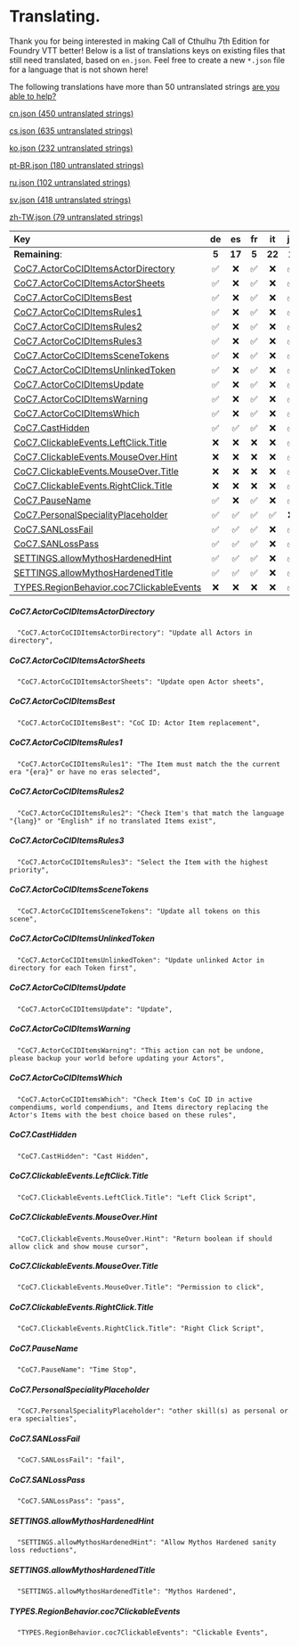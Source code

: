 # Translating.

Thank you for being interested in making Call of Cthulhu 7th Edition for Foundry VTT better! Below is a list of translations keys on existing files that still need translated, based on `en.json`. Feel free to create a new `*.json` file for a language that is not shown here!

The following translations have more than 50 untranslated strings [are you able to help?](./ABANDONED.md)

[cn.json (450 untranslated strings)](./ABANDONED.md#cnjson)

[cs.json (635 untranslated strings)](./ABANDONED.md#csjson)

[ko.json (232 untranslated strings)](./ABANDONED.md#kojson)

[pt-BR.json (180 untranslated strings)](./ABANDONED.md#ptbrjson)

[ru.json (102 untranslated strings)](./ABANDONED.md#rujson)

[sv.json (418 untranslated strings)](./ABANDONED.md#svjson)

[zh-TW.json (79 untranslated strings)](./ABANDONED.md#zhtwjson)



|Key|de|es|fr|it|ja|pl|uk|
|:---|:---:|:---:|:---:|:---:|:---:|:---:|:---:|
|**Remaining**:|**5**|**17**|**5**|**22**|**1**|**5**|**5**|
|[CoC7.ActorCoCIDItemsActorDirectory](#coc7actorcociditemsactordirectory)|&#9989;|&#x274C;|&#9989;|&#x274C;|&#9989;|&#9989;|&#9989;|
|[CoC7.ActorCoCIDItemsActorSheets](#coc7actorcociditemsactorsheets)|&#9989;|&#x274C;|&#9989;|&#x274C;|&#9989;|&#9989;|&#9989;|
|[CoC7.ActorCoCIDItemsBest](#coc7actorcociditemsbest)|&#9989;|&#x274C;|&#9989;|&#x274C;|&#9989;|&#9989;|&#9989;|
|[CoC7.ActorCoCIDItemsRules1](#coc7actorcociditemsrules1)|&#9989;|&#x274C;|&#9989;|&#x274C;|&#9989;|&#9989;|&#9989;|
|[CoC7.ActorCoCIDItemsRules2](#coc7actorcociditemsrules2)|&#9989;|&#x274C;|&#9989;|&#x274C;|&#9989;|&#9989;|&#9989;|
|[CoC7.ActorCoCIDItemsRules3](#coc7actorcociditemsrules3)|&#9989;|&#x274C;|&#9989;|&#x274C;|&#9989;|&#9989;|&#9989;|
|[CoC7.ActorCoCIDItemsSceneTokens](#coc7actorcociditemsscenetokens)|&#9989;|&#x274C;|&#9989;|&#x274C;|&#9989;|&#9989;|&#9989;|
|[CoC7.ActorCoCIDItemsUnlinkedToken](#coc7actorcociditemsunlinkedtoken)|&#9989;|&#x274C;|&#9989;|&#x274C;|&#9989;|&#9989;|&#9989;|
|[CoC7.ActorCoCIDItemsUpdate](#coc7actorcociditemsupdate)|&#9989;|&#x274C;|&#9989;|&#x274C;|&#9989;|&#9989;|&#9989;|
|[CoC7.ActorCoCIDItemsWarning](#coc7actorcociditemswarning)|&#9989;|&#x274C;|&#9989;|&#x274C;|&#9989;|&#9989;|&#9989;|
|[CoC7.ActorCoCIDItemsWhich](#coc7actorcociditemswhich)|&#9989;|&#x274C;|&#9989;|&#x274C;|&#9989;|&#9989;|&#9989;|
|[CoC7.CastHidden](#coc7casthidden)|&#9989;|&#9989;|&#9989;|&#x274C;|&#9989;|&#9989;|&#9989;|
|[CoC7.ClickableEvents.LeftClick.Title](#coc7clickableeventsleftclicktitle)|&#x274C;|&#x274C;|&#x274C;|&#x274C;|&#9989;|&#x274C;|&#x274C;|
|[CoC7.ClickableEvents.MouseOver.Hint](#coc7clickableeventsmouseoverhint)|&#x274C;|&#x274C;|&#x274C;|&#x274C;|&#9989;|&#x274C;|&#x274C;|
|[CoC7.ClickableEvents.MouseOver.Title](#coc7clickableeventsmouseovertitle)|&#x274C;|&#x274C;|&#x274C;|&#x274C;|&#9989;|&#x274C;|&#x274C;|
|[CoC7.ClickableEvents.RightClick.Title](#coc7clickableeventsrightclicktitle)|&#x274C;|&#x274C;|&#x274C;|&#x274C;|&#9989;|&#x274C;|&#x274C;|
|[CoC7.PauseName](#coc7pausename)|&#9989;|&#x274C;|&#9989;|&#x274C;|&#9989;|&#9989;|&#9989;|
|[CoC7.PersonalSpecialityPlaceholder](#coc7personalspecialityplaceholder)|&#9989;|&#9989;|&#9989;|&#9989;|&#x274C;|&#9989;|&#9989;|
|[CoC7.SANLossFail](#coc7sanlossfail)|&#9989;|&#9989;|&#9989;|&#x274C;|&#9989;|&#9989;|&#9989;|
|[CoC7.SANLossPass](#coc7sanlosspass)|&#9989;|&#9989;|&#9989;|&#x274C;|&#9989;|&#9989;|&#9989;|
|[SETTINGS.allowMythosHardenedHint](#settingsallowmythoshardenedhint)|&#9989;|&#9989;|&#9989;|&#x274C;|&#9989;|&#9989;|&#9989;|
|[SETTINGS.allowMythosHardenedTitle](#settingsallowmythoshardenedtitle)|&#9989;|&#9989;|&#9989;|&#x274C;|&#9989;|&#9989;|&#9989;|
|[TYPES.RegionBehavior.coc7ClickableEvents](#typesregionbehaviorcoc7clickableevents)|&#x274C;|&#x274C;|&#x274C;|&#x274C;|&#9989;|&#x274C;|&#x274C;|
##### CoC7.ActorCoCIDItemsActorDirectory
```  "CoC7.ActorCoCIDItemsActorDirectory": "Update all Actors in directory",```
##### CoC7.ActorCoCIDItemsActorSheets
```  "CoC7.ActorCoCIDItemsActorSheets": "Update open Actor sheets",```
##### CoC7.ActorCoCIDItemsBest
```  "CoC7.ActorCoCIDItemsBest": "CoC ID: Actor Item replacement",```
##### CoC7.ActorCoCIDItemsRules1
```  "CoC7.ActorCoCIDItemsRules1": "The Item must match the the current era "{era}" or have no eras selected",```
##### CoC7.ActorCoCIDItemsRules2
```  "CoC7.ActorCoCIDItemsRules2": "Check Item's that match the language "{lang}" or "English" if no translated Items exist",```
##### CoC7.ActorCoCIDItemsRules3
```  "CoC7.ActorCoCIDItemsRules3": "Select the Item with the highest priority",```
##### CoC7.ActorCoCIDItemsSceneTokens
```  "CoC7.ActorCoCIDItemsSceneTokens": "Update all tokens on this scene",```
##### CoC7.ActorCoCIDItemsUnlinkedToken
```  "CoC7.ActorCoCIDItemsUnlinkedToken": "Update unlinked Actor in directory for each Token first",```
##### CoC7.ActorCoCIDItemsUpdate
```  "CoC7.ActorCoCIDItemsUpdate": "Update",```
##### CoC7.ActorCoCIDItemsWarning
```  "CoC7.ActorCoCIDItemsWarning": "This action can not be undone, please backup your world before updating your Actors",```
##### CoC7.ActorCoCIDItemsWhich
```  "CoC7.ActorCoCIDItemsWhich": "Check Item's CoC ID in active compendiums, world compendiums, and Items directory replacing the Actor's Items with the best choice based on these rules",```
##### CoC7.CastHidden
```  "CoC7.CastHidden": "Cast Hidden",```
##### CoC7.ClickableEvents.LeftClick.Title
```  "CoC7.ClickableEvents.LeftClick.Title": "Left Click Script",```
##### CoC7.ClickableEvents.MouseOver.Hint
```  "CoC7.ClickableEvents.MouseOver.Hint": "Return boolean if should allow click and show mouse cursor",```
##### CoC7.ClickableEvents.MouseOver.Title
```  "CoC7.ClickableEvents.MouseOver.Title": "Permission to click",```
##### CoC7.ClickableEvents.RightClick.Title
```  "CoC7.ClickableEvents.RightClick.Title": "Right Click Script",```
##### CoC7.PauseName
```  "CoC7.PauseName": "Time Stop",```
##### CoC7.PersonalSpecialityPlaceholder
```  "CoC7.PersonalSpecialityPlaceholder": "other skill(s) as personal or era specialties",```
##### CoC7.SANLossFail
```  "CoC7.SANLossFail": "fail",```
##### CoC7.SANLossPass
```  "CoC7.SANLossPass": "pass",```
##### SETTINGS.allowMythosHardenedHint
```  "SETTINGS.allowMythosHardenedHint": "Allow Mythos Hardened sanity loss reductions",```
##### SETTINGS.allowMythosHardenedTitle
```  "SETTINGS.allowMythosHardenedTitle": "Mythos Hardened",```
##### TYPES.RegionBehavior.coc7ClickableEvents
```  "TYPES.RegionBehavior.coc7ClickableEvents": "Clickable Events",```
